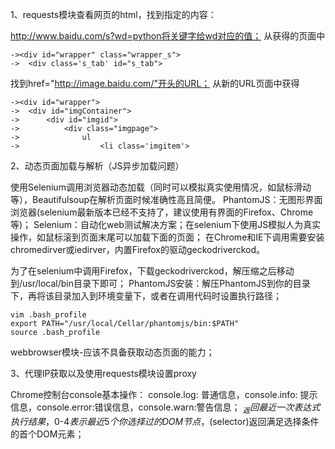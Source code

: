 1、requests模块查看网页的html，找到指定的内容：

http://www.baidu.com/s?wd=python将关键字给wd对应的值；
从获得的页面中
```
-><div id="wrapper" class="wrapper_s"> 
->	<div class='s_tab' id="s_tab">
```
找到href="http://image.baidu.com/"开头的URL；
从新的URL页面中获得
```
-><div id="wrapper">
->	<div id="imgContainer">
->		<div id="imgid">
->			<div class="imgpage">
->				ul 
->					<li class='imgitem'>
```

2、动态页面加载与解析（JS异步加载问题）

使用Selenium调用浏览器动态加载（同时可以模拟真实使用情况，如鼠标滑动等），Beautifulsoup在解析页面时候准确性高且简便。
PhantomJS：无图形界面浏览器(selenium最新版本已经不支持了，建议使用有界面的Firefox、Chrome等)；
Selenium：自动化web测试解决方案；在selenium下使用JS模拟人为真实操作，如鼠标滚到页面末尾可以加载下面的页面；
在Chrome和IE下调用需要安装chromedirver或iedirver，内置Firefox的驱动geckodriverckod。

为了在selenium中调用Firefox，下载geckodriverckod，解压缩之后移动到/usr/local/bin目录下即可；
PhantomJS安装：解压PhantomJS到你的目录下，再将该目录加入到环境变量下，或者在调用代码时设置执行路径；
```
vim .bash_profile
export PATH="/usr/local/Cellar/phantomjs/bin:$PATH"
source .bash_profile
```
webbrowser模块-应该不具备获取动态页面的能力；

3、代理IP获取以及使用requests模块设置proxy

Chrome控制台console基本操作：
console.log: 普通信息，console.info: 提示信息，console.error:错误信息，console.warn:警告信息；
$_返回最近一次表达式执行结果，$0-$4表示最近5个你选择过的DOM节点，$(selector)返回满足选择条件的首个DOM元素；